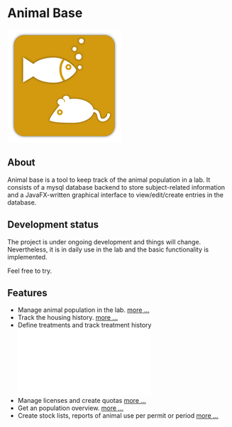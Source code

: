 # Animal Base

<img src="./images/ak_icon512.png" width="256" height="256" />

## About
Animal base is a tool to keep track of the animal population in a
lab. It consists of a mysql database backend to store subject-related
information and a JavaFX-written graphical interface to
view/edit/create entries in the database.

## Development status

The project is under ongoing development and things will
change. Nevertheless, it is in daily use in the lab and the basic
functionality is implemented.

Feel free to try.

## Features
- Manage animal population in the lab. [more ...](./manage_subects.md)
- Track the housing history. [more ...](./manage_housing.md)
- Define treatments and track treatment history ![more ...](./manage_treatments.md)
- Manage licenses and create quotas [more ...](./manage_licenses.md)
- Get an population overview. [more ...](./inventory.md)
- Create stock lists, reports of animal use per permit or period [more ...](./inventory.md)



